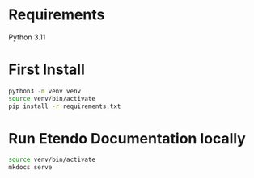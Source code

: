 # Requirements

Python 3.11

# First Install

```bash
python3 -m venv venv
source venv/bin/activate
pip install -r requirements.txt

```


# Run Etendo Documentation locally

```bash
source venv/bin/activate
mkdocs serve
```
